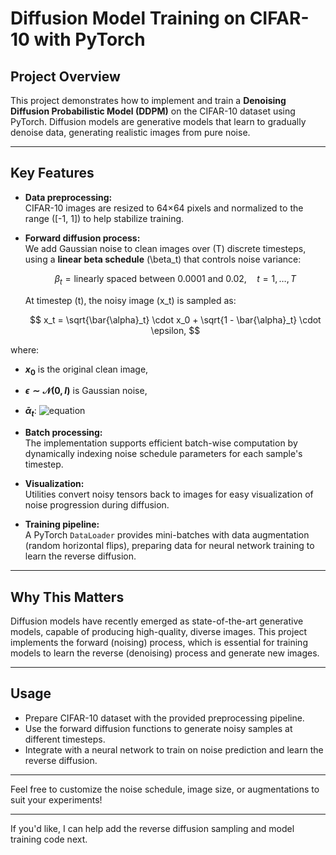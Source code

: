# Diffusion Model Training on CIFAR-10 with PyTorch

## Project Overview

This project demonstrates how to implement and train a **Denoising Diffusion Probabilistic Model (DDPM)** on the CIFAR-10 dataset using PyTorch. Diffusion models are generative models that learn to gradually denoise data, generating realistic images from pure noise.

---

## Key Features

- **Data preprocessing:**  
  CIFAR-10 images are resized to 64×64 pixels and normalized to the range \([-1, 1]\) to help stabilize training.

- **Forward diffusion process:**  
  We add Gaussian noise to clean images over \(T\) discrete timesteps, using a **linear beta schedule** \(\beta_t\) that controls noise variance:

  $$
  \beta_t = \text{linearly spaced between } 0.0001 \text{ and } 0.02, \quad t=1, \ldots, T
  $$

  At timestep \(t\), the noisy image \(x_t\) is sampled as:

  $$
  x_t = \sqrt{\bar{\alpha}_t} \cdot x_0 + \sqrt{1 - \bar{\alpha}_t} \cdot \epsilon,
  $$

where:
- **$x_0$** is the original clean image,  
- **$\epsilon \sim \mathcal{N}(0, I)$** is Gaussian noise,
- **$\bar{\alpha}_t$**: ![equation](https://latex.codecogs.com/png.latex?\bar{\alpha}_t%20=%20\prod_{s=1}^t%20(1%20-%20\beta_s))  



- **Batch processing:**  
  The implementation supports efficient batch-wise computation by dynamically indexing noise schedule parameters for each sample's timestep.

- **Visualization:**  
  Utilities convert noisy tensors back to images for easy visualization of noise progression during diffusion.

- **Training pipeline:**  
  A PyTorch `DataLoader` provides mini-batches with data augmentation (random horizontal flips), preparing data for neural network training to learn the reverse diffusion.

---

## Why This Matters

Diffusion models have recently emerged as state-of-the-art generative models, capable of producing high-quality, diverse images. This project implements the forward (noising) process, which is essential for training models to learn the reverse (denoising) process and generate new images.

---

## Usage

- Prepare CIFAR-10 dataset with the provided preprocessing pipeline.  
- Use the forward diffusion functions to generate noisy samples at different timesteps.  
- Integrate with a neural network to train on noise prediction and learn the reverse diffusion.

---

Feel free to customize the noise schedule, image size, or augmentations to suit your experiments!

---

If you'd like, I can help add the reverse diffusion sampling and model training code next.

